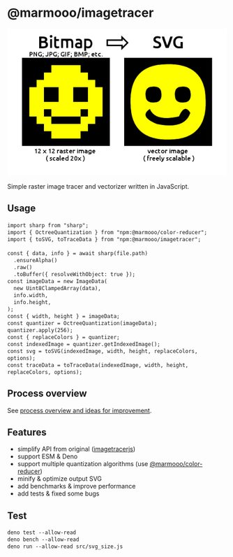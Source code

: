 # @marmooo/imagetracer

![alt bitmap to SVG](docs/img/s1.png)

Simple raster image tracer and vectorizer written in JavaScript.

## Usage

```
import sharp from "sharp";
import { OctreeQuantization } from "npm:@marmooo/color-reducer";
import { toSVG, toTraceData } from "npm:@marmooo/imagetracer";

const { data, info } = await sharp(file.path)
  .ensureAlpha()
  .raw()
  .toBuffer({ resolveWithObject: true });
const imageData = new ImageData(
  new Uint8ClampedArray(data),
  info.width,
  info.height,
);
const { width, height } = imageData;
const quantizer = OctreeQuantization(imageData);
quantizer.apply(256);
const { replaceColors } = quantizer;
const indexedImage = quantizer.getIndexedImage();
const svg = toSVG(indexedImage, width, height, replaceColors, options);
const traceData = toTraceData(indexedImage, width, height, replaceColors, options);
```

## Process overview

See [process overview and ideas for improvement](docs/process_overview.md).

## Features

- simplify API from original
  ([imagetracerjs](https://github.com/jankovicsandras/imagetracerjs))
- support ESM & Deno
- support multiple quantization algorithms (use
  [@marmooo/color-reducer](https://github.com/marmooo/color-reducer))
- minify & optimize output SVG
- add benchmarks & improve performance
- add tests & fixed some bugs

## Test

```
deno test --allow-read
deno bench --allow-read
deno run --allow-read src/svg_size.js
```

